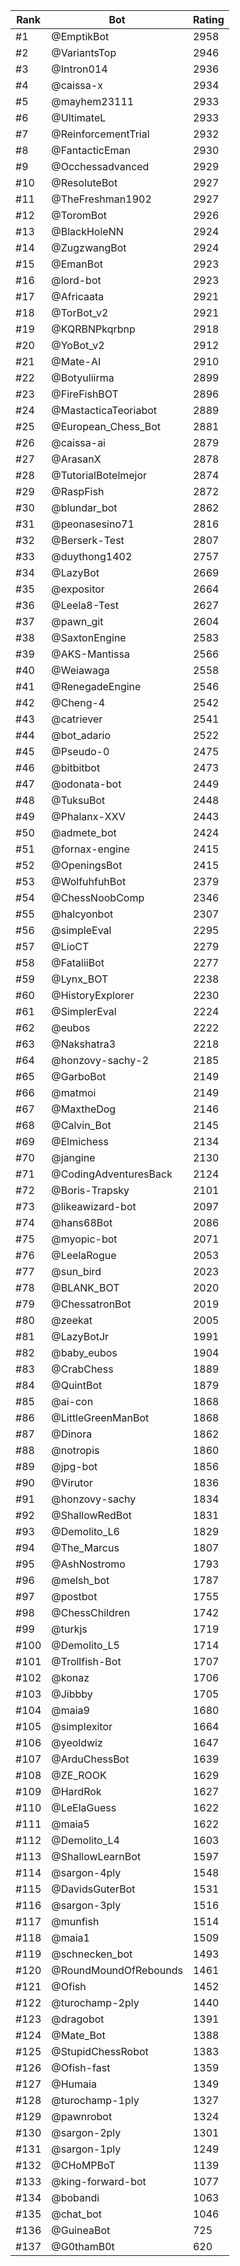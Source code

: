 Rank|Bot|Rating
---|---|---
#1|@EmptikBot|2958
#2|@VariantsTop|2946
#3|@Intron014|2936
#4|@caissa-x|2934
#5|@mayhem23111|2933
#6|@UltimateL|2933
#7|@ReinforcementTrial|2932
#8|@FantacticEman|2930
#9|@Occhessadvanced|2929
#10|@ResoluteBot|2927
#11|@TheFreshman1902|2927
#12|@ToromBot|2926
#13|@BlackHoleNN|2924
#14|@ZugzwangBot|2924
#15|@EmanBot|2923
#16|@lord-bot|2923
#17|@Africaata|2921
#18|@TorBot_v2|2921
#19|@KQRBNPkqrbnp|2918
#20|@YoBot_v2|2912
#21|@Mate-AI|2910
#22|@Botyuliirma|2899
#23|@FireFishBOT|2896
#24|@MastacticaTeoriabot|2889
#25|@European_Chess_Bot|2881
#26|@caissa-ai|2879
#27|@ArasanX|2878
#28|@TutorialBotelmejor|2874
#29|@RaspFish|2872
#30|@blundar_bot|2862
#31|@peonasesino71|2816
#32|@Berserk-Test|2807
#33|@duythong1402|2757
#34|@LazyBot|2669
#35|@expositor|2664
#36|@Leela8-Test|2627
#37|@pawn_git|2604
#38|@SaxtonEngine|2583
#39|@AKS-Mantissa|2566
#40|@Weiawaga|2558
#41|@RenegadeEngine|2546
#42|@Cheng-4|2542
#43|@catriever|2541
#44|@bot_adario|2522
#45|@Pseudo-0|2475
#46|@bitbitbot|2473
#47|@odonata-bot|2449
#48|@TuksuBot|2448
#49|@Phalanx-XXV|2443
#50|@admete_bot|2424
#51|@fornax-engine|2415
#52|@OpeningsBot|2415
#53|@WolfuhfuhBot|2379
#54|@ChessNoobComp|2346
#55|@halcyonbot|2307
#56|@simpleEval|2295
#57|@LioCT|2279
#58|@FataliiBot|2277
#59|@Lynx_BOT|2238
#60|@HistoryExplorer|2230
#61|@SimplerEval|2224
#62|@eubos|2222
#63|@Nakshatra3|2218
#64|@honzovy-sachy-2|2185
#65|@GarboBot|2149
#66|@matmoi|2149
#67|@MaxtheDog|2146
#68|@Calvin_Bot|2145
#69|@Elmichess|2134
#70|@jangine|2130
#71|@CodingAdventuresBack|2124
#72|@Boris-Trapsky|2101
#73|@likeawizard-bot|2097
#74|@hans68Bot|2086
#75|@myopic-bot|2071
#76|@LeelaRogue|2053
#77|@sun_bird|2023
#78|@BLANK_BOT|2020
#79|@ChessatronBot|2019
#80|@zeekat|2005
#81|@LazyBotJr|1991
#82|@baby_eubos|1904
#83|@CrabChess|1889
#84|@QuintBot|1879
#85|@ai-con|1868
#86|@LittleGreenManBot|1868
#87|@Dinora|1862
#88|@notropis|1860
#89|@jpg-bot|1856
#90|@Virutor|1836
#91|@honzovy-sachy|1834
#92|@ShallowRedBot|1831
#93|@Demolito_L6|1829
#94|@The_Marcus|1807
#95|@AshNostromo|1793
#96|@melsh_bot|1787
#97|@postbot|1755
#98|@ChessChildren|1742
#99|@turkjs|1719
#100|@Demolito_L5|1714
#101|@Trollfish-Bot|1707
#102|@konaz|1706
#103|@Jibbby|1705
#104|@maia9|1680
#105|@simplexitor|1664
#106|@yeoldwiz|1647
#107|@ArduChessBot|1639
#108|@ZE_ROOK|1629
#109|@HardRok|1627
#110|@LeElaGuess|1622
#111|@maia5|1622
#112|@Demolito_L4|1603
#113|@ShallowLearnBot|1597
#114|@sargon-4ply|1548
#115|@DavidsGuterBot|1531
#116|@sargon-3ply|1516
#117|@munfish|1514
#118|@maia1|1509
#119|@schnecken_bot|1493
#120|@RoundMoundOfRebounds|1461
#121|@Ofish|1452
#122|@turochamp-2ply|1440
#123|@dragobot|1391
#124|@Mate_Bot|1388
#125|@StupidChessRobot|1383
#126|@Ofish-fast|1359
#127|@Humaia|1349
#128|@turochamp-1ply|1327
#129|@pawnrobot|1324
#130|@sargon-2ply|1301
#131|@sargon-1ply|1249
#132|@CHoMPBoT|1139
#133|@king-forward-bot|1077
#134|@bobandi|1063
#135|@chat_bot|1046
#136|@GuineaBot|725
#137|@G0thamB0t|620
